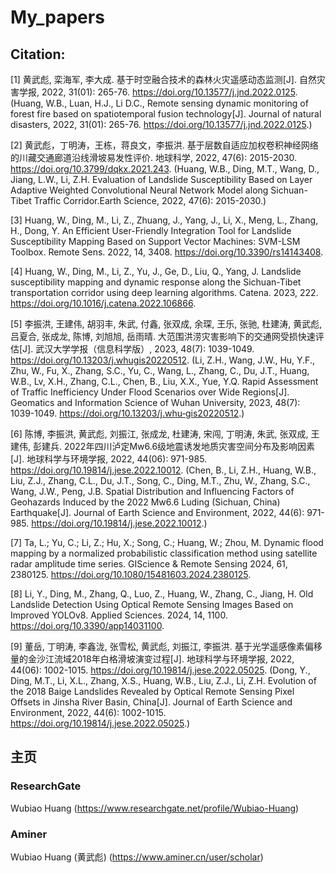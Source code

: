 # My_papers

## Citation: 

[1] 黄武彪, 栾海军, 李大成. 基于时空融合技术的森林火灾遥感动态监测[J]. 自然灾害学报, 2022, 31(01): 265-76. https://doi.org/10.13577/j.jnd.2022.0125. (Huang, W.B., Luan, H.J., Li D.C., Remote sensing dynamic monitoring of forest fire based on spatiotemporal fusion technology[J]. Journal of natural disasters, 2022, 31(01): 265-76. https://doi.org/10.13577/j.jnd.2022.0125.)

[2] 黄武彪，丁明涛，王栋，蒋良文，李振洪. 基于层数自适应加权卷积神经网络的川藏交通廊道沿线滑坡易发性评价. 地球科学, 2022, 47(6): 2015-2030. https://doi.org/10.3799/dqkx.2021.243. (Huang, W.B., Ding, M.T., Wang, D., Jiang, L.W., Li, Z.H. Evaluation of Landslide Susceptibility Based on Layer Adaptive Weighted Convolutional Neural Network Model along Sichuan-Tibet Traffic Corridor.Earth Science, 2022, 47(6): 2015-2030.)

[3] Huang, W., Ding, M., Li, Z., Zhuang, J., Yang, J., Li, X., Meng, L., Zhang, H., Dong, Y. An Efficient User-Friendly Integration Tool for Landslide Susceptibility Mapping Based on Support Vector Machines: SVM-LSM Toolbox. Remote Sens. 2022, 14, 3408. https://doi.org/10.3390/rs14143408.

[4] Huang, W., Ding, M., Li, Z., Yu, J., Ge, D., Liu, Q., Yang, J. Landslide susceptibility mapping and dynamic response along the Sichuan-Tibet transportation corridor using deep learning algorithms. Catena. 2023, 222. https://doi.org/10.1016/j.catena.2022.106866.

[5] 李振洪, 王建伟, 胡羽丰, 朱武, 付鑫, 张双成, 余琛, 王乐, 张驰, 杜建涛, 黄武彪, 吕夏合, 张成龙, 陈博, 刘旭旭, 岳雨晴. 大范围洪涝灾害影响下的交通网受损快速评估[J]. 武汉大学学报（信息科学版）, 2023, 48(7): 1039-1049. https://doi.org/10.13203/j.whugis20220512. (Li, Z.H., Wang, J.W., Hu, Y.F., Zhu, W., Fu, X., Zhang, S.C., Yu, C., Wang, L., Zhang, C., Du, J.T., Huang, W.B., Lv, X.H., Zhang, C.L., Chen, B., Liu, X.X., Yue, Y.Q. Rapid Assessment of Traffic Inefficiency Under Flood Scenarios over Wide Regions[J]. Geomatics and Information Science of Wuhan University, 2023, 48(7): 1039-1049. https://doi.org/10.13203/j.whu‑gis20220512.)

[6] 陈博, 李振洪, 黄武彪, 刘振江, 张成龙, 杜建涛, 宋闯, 丁明涛, 朱武, 张双成, 王建伟, 彭建兵. 2022年四川泸定Mw6.6级地震诱发地质灾害空间分布及影响因素 [J]. 地球科学与环境学报, 2022, 44(06): 971-985.  https://doi.org/10.19814/j.jese.2022.10012. (Chen, B., Li, Z.H., Huang, W.B., Liu, Z.J., Zhang, C.L., Du, J.T., Song, C., Ding, M.T., Zhu, W., Zhang, S.C., Wang, J.W., Peng, J.B. Spatial Distribution and Influencing Factors of Geohazards Induced by the 2022 Mw6.6 Luding (Sichuan, China) Earthquake[J]. Journal of Earth Science and Environment, 2022, 44(6): 971-985. https://doi.org/10.19814/j.jese.2022.10012.)

[7] Ta, L.; Yu, C.; Li, Z.; Hu, X.; Song, C.; Huang, W.; Zhou, M. Dynamic flood mapping by a normalized probabilistic classification method using satellite radar amplitude time series. GIScience & Remote Sensing 2024, 61, 2380125. https://doi.org/10.1080/15481603.2024.2380125.

[8] Li, Y., Ding, M., Zhang, Q., Luo, Z., Huang, W., Zhang, C., Jiang, H. Old Landslide Detection Using Optical Remote Sensing Images Based on Improved YOLOv8. Applied Sciences. 2024, 14, 1100. https://doi.org/10.3390/app14031100.

[9] 董岳, 丁明涛, 李鑫泷, 张雪松, 黄武彪, 刘振江, 李振洪. 基于光学遥感像素偏移量的金沙江流域2018年白格滑坡演变过程[J]. 地球科学与环境学报, 2022, 44(06): 1002-1015. https://doi.org/10.19814/j.jese.2022.05025. (Dong, Y., Ding, M.T., Li, X.L., Zhang, X.S., Huang, W.B., Liu, Z.J., Li, Z.H. Evolution of the 2018 Baige Landslides Revealed by Optical Remote Sensing Pixel Offsets in Jinsha River Basin, China[J]. Journal of Earth Science and Environment, 2022, 44(6): 1002-1015. https://doi.org/10.19814/j.jese.2022.05025.)


## 主页
### ResearchGate
Wubiao Huang (https://www.researchgate.net/profile/Wubiao-Huang)
### Aminer
Wubiao Huang (黄武彪) (https://www.aminer.cn/user/scholar)
